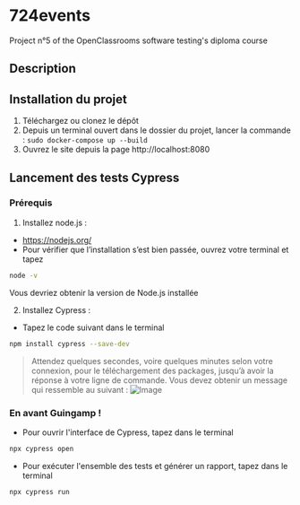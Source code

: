 # 724events
Project n°5 of the OpenClassrooms software testing's diploma course

## Description


## Installation du projet
1. Téléchargez ou clonez le dépôt
2. Depuis un terminal ouvert dans le dossier du projet, lancer la commande : `sudo docker-compose up --build`
3. Ouvrez le site depuis la page http://localhost:8080 

## Lancement des tests Cypress
### Prérequis
1. Installez node.js :
- https://nodejs.org/
- Pour vérifier que l’installation s’est bien passée, ouvrez votre terminal et tapez 
```bash
node -v
```
Vous devriez obtenir la version de Node.js installée

2. Installez Cypress :
- Tapez le code suivant dans le terminal
```bash
npm install cypress --save-dev 
```
> Attendez quelques secondes, voire quelques minutes selon votre connexion, pour le téléchargement des packages, jusqu’à avoir la réponse à votre ligne de commande.
 Vous devez obtenir un message qui ressemble au suivant :
 ![Image](https://user.oc-static.com/upload/2023/10/19/16977305146287_image43.png)

### En avant Guingamp ! 
- Pour ouvrir l'interface de Cypress, tapez dans le terminal
```bash
npx cypress open
```
- Pour exécuter l'ensemble des tests et générer un rapport, tapez dans le terminal
```bash
npx cypress run
```
